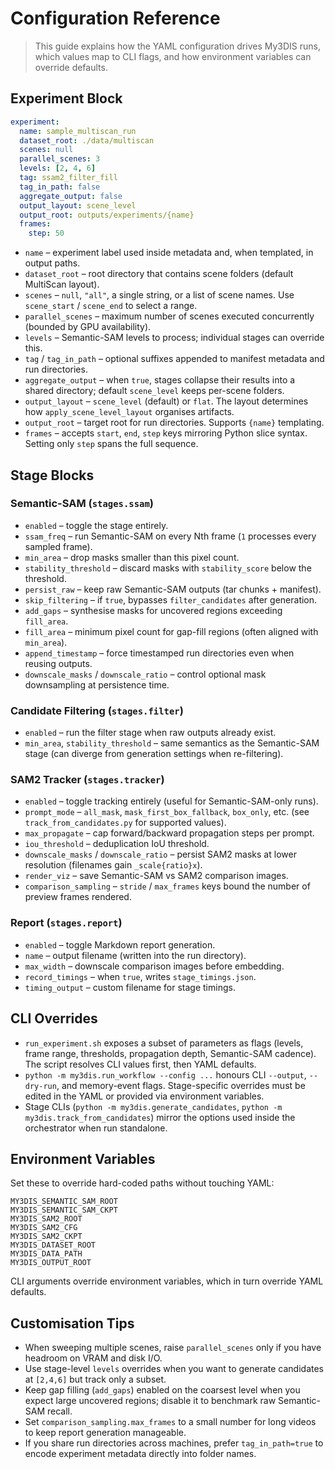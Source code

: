 # Configuration Reference

> This guide explains how the YAML configuration drives My3DIS runs, which values map to CLI flags, and how environment variables can override defaults.

## Experiment Block

```yaml
experiment:
  name: sample_multiscan_run
  dataset_root: ./data/multiscan
  scenes: null
  parallel_scenes: 3
  levels: [2, 4, 6]
  tag: ssam2_filter_fill
  tag_in_path: false
  aggregate_output: false
  output_layout: scene_level
  output_root: outputs/experiments/{name}
  frames:
    step: 50
```

- `name` – experiment label used inside metadata and, when templated, in output paths.
- `dataset_root` – root directory that contains scene folders (default MultiScan layout).
- `scenes` – `null`, `"all"`, a single string, or a list of scene names. Use `scene_start` / `scene_end` to select a range.
- `parallel_scenes` – maximum number of scenes executed concurrently (bounded by GPU availability).
- `levels` – Semantic-SAM levels to process; individual stages can override this.
- `tag` / `tag_in_path` – optional suffixes appended to manifest metadata and run directories.
- `aggregate_output` – when `true`, stages collapse their results into a shared directory; default `scene_level` keeps per-scene folders.
- `output_layout` – `scene_level` (default) or `flat`. The layout determines how `apply_scene_level_layout` organises artifacts.
- `output_root` – target root for run directories. Supports `{name}` templating.
- `frames` – accepts `start`, `end`, `step` keys mirroring Python slice syntax. Setting only `step` spans the full sequence.

## Stage Blocks

### Semantic-SAM (`stages.ssam`)
- `enabled` – toggle the stage entirely.
- `ssam_freq` – run Semantic-SAM on every Nth frame (`1` processes every sampled frame).
- `min_area` – drop masks smaller than this pixel count.
- `stability_threshold` – discard masks with `stability_score` below the threshold.
- `persist_raw` – keep raw Semantic-SAM outputs (tar chunks + manifest).
- `skip_filtering` – if `true`, bypasses `filter_candidates` after generation.
- `add_gaps` – synthesise masks for uncovered regions exceeding `fill_area`.
- `fill_area` – minimum pixel count for gap-fill regions (often aligned with `min_area`).
- `append_timestamp` – force timestamped run directories even when reusing outputs.
- `downscale_masks` / `downscale_ratio` – control optional mask downsampling at persistence time.

### Candidate Filtering (`stages.filter`)
- `enabled` – run the filter stage when raw outputs already exist.
- `min_area`, `stability_threshold` – same semantics as the Semantic-SAM stage (can diverge from generation settings when re-filtering).

### SAM2 Tracker (`stages.tracker`)
- `enabled` – toggle tracking entirely (useful for Semantic-SAM-only runs).
- `prompt_mode` – `all_mask`, `mask_first_box_fallback`, `box_only`, etc. (see `track_from_candidates.py` for supported values).
- `max_propagate` – cap forward/backward propagation steps per prompt.
- `iou_threshold` – deduplication IoU threshold.
- `downscale_masks` / `downscale_ratio` – persist SAM2 masks at lower resolution (filenames gain `_scale{ratio}x`).
- `render_viz` – save Semantic-SAM vs SAM2 comparison images.
- `comparison_sampling` – `stride` / `max_frames` keys bound the number of preview frames rendered.

### Report (`stages.report`)
- `enabled` – toggle Markdown report generation.
- `name` – output filename (written into the run directory).
- `max_width` – downscale comparison images before embedding.
- `record_timings` – when `true`, writes `stage_timings.json`.
- `timing_output` – custom filename for stage timings.

## CLI Overrides

- `run_experiment.sh` exposes a subset of parameters as flags (levels, frame range, thresholds, propagation depth, Semantic-SAM cadence). The script resolves CLI values first, then YAML defaults.
- `python -m my3dis.run_workflow --config ...` honours CLI `--output`, `--dry-run`, and memory-event flags. Stage-specific overrides must be edited in the YAML or provided via environment variables.
- Stage CLIs (`python -m my3dis.generate_candidates`, `python -m my3dis.track_from_candidates`) mirror the options used inside the orchestrator when run standalone.

## Environment Variables

Set these to override hard-coded paths without touching YAML:

```
MY3DIS_SEMANTIC_SAM_ROOT
MY3DIS_SEMANTIC_SAM_CKPT
MY3DIS_SAM2_ROOT
MY3DIS_SAM2_CFG
MY3DIS_SAM2_CKPT
MY3DIS_DATASET_ROOT
MY3DIS_DATA_PATH
MY3DIS_OUTPUT_ROOT
```

CLI arguments override environment variables, which in turn override YAML defaults.

## Customisation Tips

- When sweeping multiple scenes, raise `parallel_scenes` only if you have headroom on VRAM and disk I/O.
- Use stage-level `levels` overrides when you want to generate candidates at `[2,4,6]` but track only a subset.
- Keep gap filling (`add_gaps`) enabled on the coarsest level when you expect large uncovered regions; disable it to benchmark raw Semantic-SAM recall.
- Set `comparison_sampling.max_frames` to a small number for long videos to keep report generation manageable.
- If you share run directories across machines, prefer `tag_in_path=true` to encode experiment metadata directly into folder names.
